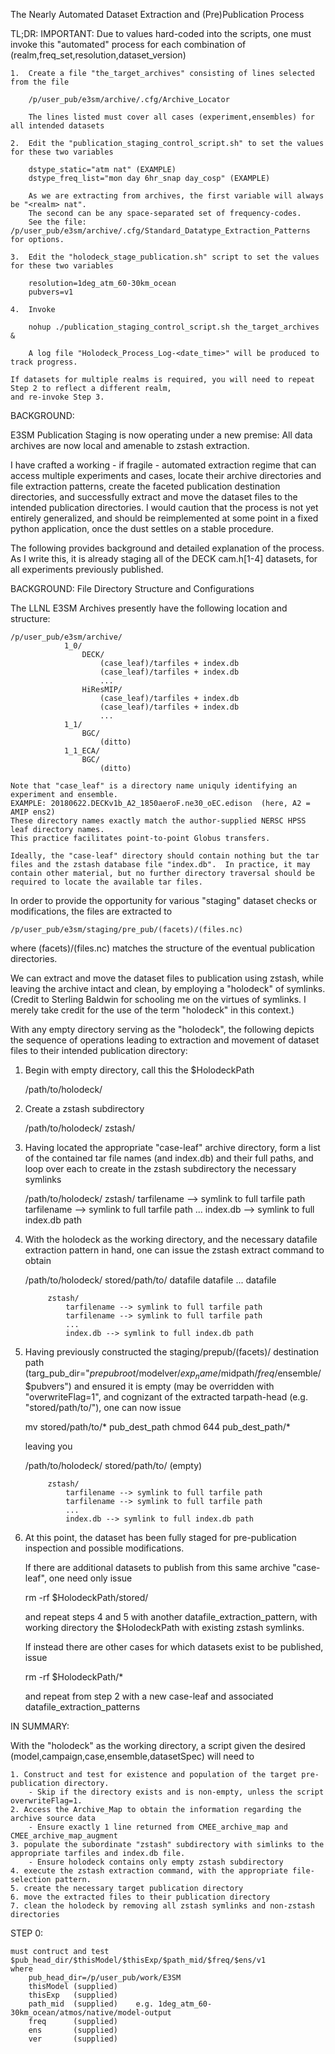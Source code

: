 The Nearly Automated Dataset Extraction and (Pre)Publication Process

TL;DR:
	IMPORTANT:  Due to values hard-coded into the scripts, one must invoke this "automated" process
		for each combination of (realm,freq_set,resolution,dataset_version)

	1.  Create a file "the_target_archives" consisting of lines selected from the file

		/p/user_pub/e3sm/archive/.cfg/Archive_Locator

		The lines listed must cover all cases (experiment,ensembles) for all intended datasets 

	2.  Edit the "publication_staging_control_script.sh" to set the values for these two variables

		dstype_static="atm nat"	(EXAMPLE)
		dstype_freq_list="mon day 6hr_snap day_cosp" (EXAMPLE)

		As we are extracting from archives, the first variable will always be "<realm> nat".
		The second can be any space-separated set of frequency-codes.
		See the file: /p/user_pub/e3sm/archive/.cfg/Standard_Datatype_Extraction_Patterns for options.

	3.  Edit the "holodeck_stage_publication.sh" script to set the values for these two variables

		resolution=1deg_atm_60-30km_ocean
		pubvers=v1

	4.  Invoke

		nohup ./publication_staging_control_script.sh the_target_archives &

		A log file "Holodeck_Process_Log-<date_time>" will be produced to track progress.

	If datasets for multiple realms is required, you will need to repeat Step 2 to reflect a different realm,
	and re-invoke Step 3.


BACKGROUND:


E3SM Publication Staging is now operating under a new premise:  All data archives are now local and amenable to zstash extraction.

I have crafted a working - if fragile - automated extraction regime that can access multiple experiments and cases, locate their archive directories and file extraction patterns, create the faceted publication destination directories, and successfully extract and move the dataset files to the intended publication directories.  I would caution that the process is not yet entirely generalized, and should be reimplemented at some point in a fixed python application, once the dust settles on a stable procedure.

The following provides background and detailed explanation of the process.  As I write this, it is already staging all of the DECK cam.h[1-4] datasets, for all experiments previously published.

BACKGROUND:  File Directory Structure and Configurations

The LLNL E3SM Archives presently have the following location and structure:

	/p/user_pub/e3sm/archive/
				1_0/
					DECK/
						(case_leaf)/tarfiles + index.db
						(case_leaf)/tarfiles + index.db
						...
					HiResMIP/
						(case_leaf)/tarfiles + index.db
						(case_leaf)/tarfiles + index.db
						...
				1_1/
					BGC/
						(ditto)
				1_1_ECA/
					BGC/
						(ditto)

	Note that "case_leaf" is a directory name uniquly identifying an experiment and ensemble.
	EXAMPLE: 20180622.DECKv1b_A2_1850aeroF.ne30_oEC.edison  (here, A2 = AMIP ens2)
	These directory names exactly match the author-supplied NERSC HPSS leaf directory names.
	This practice facilitates point-to-point Globus transfers.

	Ideally, the "case-leaf" directory should contain nothing but the tar files and the zstash database file "index.db".  In practice, it may contain other material, but no further directory traversal should be required to locate the available tar files.

In order to provide the opportunity for various "staging" dataset checks or modifications, the files are extracted to 

	/p/user_pub/e3sm/staging/pre_pub/(facets)/(files.nc)

where (facets)/(files.nc) matches the structure of the eventual publication directories.

We can extract and move the dataset files to publication using zstash, while leaving the archive intact and clean, by employing a "holodeck" of symlinks. (Credit to Sterling Baldwin for schooling me on the virtues of symlinks. I merely take credit for the use of the term "holodeck" in this context.)

With any empty directory serving as the "holodeck", the following depicts the sequence of operations leading to extraction and movement of dataset files to their intended publication directory:

1. Begin with empty directory, call this the $HolodeckPath

	/path/to/holodeck/

2. Create a zstash subdirectory

	/path/to/holodeck/
			zstash/

3. Having located the appropriate "case-leaf" archive directory, form a list of the contained tar file names (and index.db) and their full paths, and loop over each to create in the zstash subdirectory the necessary symlinks

	/path/to/holodeck/
			zstash/
				tarfilename --> symlink to full tarfile path
				tarfilename --> symlink to full tarfile path
				...
				index.db --> symlink to full index.db path

4. With the holodeck as the working directory, and the necessary datafile extraction pattern in hand, one can issue the zstash extract command to obtain

	/path/to/holodeck/
			stored/path/to/
				datafile
				datafile
				...
				datafile

			zstash/
				tarfilename --> symlink to full tarfile path
				tarfilename --> symlink to full tarfile path
				...
				index.db --> symlink to full index.db path

5. Having previously constructed the staging/prepub/(facets)/ destination path (targ_pub_dir="$prepubroot/$modelver/$exp_name/$midpath/$freq/$ensemble/$pubvers") and ensured it is empty (may be overridden with "overwriteFlag=1", and cognizant of the extracted tarpath-head (e.g. "stored/path/to/"), one can now issue

	mv stored/path/to/* pub_dest_path
	chmod 644 pub_dest_path/*

   leaving you

	/path/to/holodeck/
			stored/path/to/
				(empty)

			zstash/
				tarfilename --> symlink to full tarfile path
				tarfilename --> symlink to full tarfile path
				...
				index.db --> symlink to full index.db path

6. At this point, the dataset has been fully staged for pre-publication inspection and possible modifications.

   If there are additional datasets to publish from this same archive "case-leaf", one need only issue

	rm -rf $HolodeckPath/stored/

   and repeat steps 4 and 5 with another datafile_extraction_pattern, with working directory the $HolodeckPath with existing zstash symlinks.  

   If instead there are other cases for which datasets exist to be published, issue

	rm -rf $HolodeckPath/*

   and repeat from step 2 with a new case-leaf and associated datafile_extraction_patterns



IN SUMMARY:

With the "holodeck" as the working directory, a script given the desired (model,campaign,case,ensemble,datasetSpec) will need to

	1. Construct and test for existence and population of the target pre-publication directory.
		- Skip if the directory exists and is non-empty, unless the script overwriteFlag=1.
	2. Access the Archive_Map to obtain the information regarding the archive source data
		- Ensure exactly 1 line returned from CMEE_archive_map and CMEE_archive_map_augment
	3. populate the subordinate "zstash" subdirectory with simlinks to the appropriate tarfiles and index.db file.
		- Ensure holodeck contains only empty zstash subdirectory
	4. execute the zstash extraction command, with the appropriate file-selection pattern.
	5. create the necessary target publication directory
	6. move the extracted files to their publication directory
	7. clean the holodeck by removing all zstash symlinks and non-zstash directories

STEP 0:

	must contruct and test $pub_head_dir/$thisModel/$thisExp/$path_mid/$freq/$ens/v1
	where
		pub_head_dir=/p/user_pub/work/E3SM
		thisModel (supplied)
		thisExp   (supplied)
		path_mid  (supplied)	e.g. 1deg_atm_60-30km_ocean/atmos/native/model-output
		freq      (supplied)
		ens       (supplied)
		ver       (supplied)
